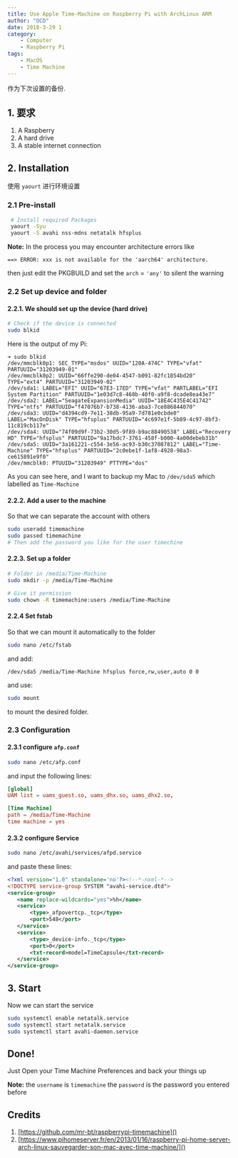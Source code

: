 ```yaml
---
title: Use Apple Time-Machine on Raspberry Pi with ArchLinux ARM
author: "OCD"
date: 2018-3-29 1
category:
    - Computer
    - Raspberry Pi
tags:
    - MacOS
    - Time Machine
---
```


作为下次设置的备份.

<!-- more -->
## 1. 要求
1. A Raspberry 
2. A hard drive 
3. A stable internet connection

## 2. Installation
 使用 `yaourt` 进行环境设置
 
### 2.1 Pre-install
```bash
 # Install required Packages
 yaourt -Syu
 yaourt -S avahi nss-mdns netatalk hfsplus
```
__Note:__ 
In the process you may encounter architecture errors like 
```text
==> ERROR: xxx is not available for the 'aarch64' architecture.
```
then just edit the PKGBUILD and set the `arch` = `'any'` to silent the warning

### 2.2 Set up device and folder
#### 2.2.1. We should set up the device (hard drive)

```bash
# Check if the device is connected 
sudo blkid
```

Here is the output of my Pi:

```
➜ sudo blkid
/dev/mmcblk0p1: SEC_TYPE="msdos" UUID="120A-474C" TYPE="vfat" PARTUUID="31203949-01"
/dev/mmcblk0p2: UUID="66ffe290-de04-4547-b091-82fc1854bd20" TYPE="ext4" PARTUUID="31203949-02"
/dev/sda1: LABEL="EFI" UUID="67E3-17ED" TYPE="vfat" PARTLABEL="EFI System Partition" PARTUUID="1e03d7c8-468b-40f0-a9f8-dcade8ea43e7"
/dev/sda2: LABEL="SeagateExpansionMedia" UUID="18E4C435E4C41742" TYPE="ntfs" PARTUUID="f47076b7-b738-4136-aba3-7ce886844070"
/dev/sda3: UUID="d4394cd9-7e11-38db-95a9-7d781e0cbde0" LABEL="MacOnDisk" TYPE="hfsplus" PARTUUID="4c697e1f-5b89-4c97-8bf3-11c819cb117e"
/dev/sda4: UUID="74f09d9f-73b2-30d5-9f89-b9ac88490538" LABEL="Recovery HD" TYPE="hfsplus" PARTUUID="9a17bdc7-3761-458f-b000-4a00debeb31b"
/dev/sda5: UUID="3a161221-c554-3e56-ac93-b30c37087812" LABEL="Time-Machine" TYPE="hfsplus" PARTUUID="2c0ebe1f-1af8-4928-98a3-ce615891e9f0"
/dev/mmcblk0: PTUUID="31203949" PTTYPE="dos"
```

As you can see here, and I want to backup my Mac to `/dev/sda5` which labelled as `Time-Machine`

#### 2.2.2. Add a user to the machine
So that we can separate the account with others

```bash
sudo useradd timemachine
sudo passed timemachine
# Then add the password you like for the user timechine
```
#### 2.2.3. Set up a folder

```bash
# Folder in /media/Time-Machine
sudo mkdir -p /media/Time-Machine

# Give it permission
sudo chown -R timemachine:users /media/Time-Machine
```
#### 2.2.4 Set fstab
So that we can mount it automatically to the folder

```bash
sudo nano /etc/fstab
```

and add: 
```fstab
/dev/sda5 /media/Time-Machine hfsplus force,rw,user,auto 0 0
```

and use:
```bash
sudo mount
```
to mount the desired folder.

### 2.3 Configuration
#### 2.3.1 configure `afp.conf`

```bash
sudo nano /etc/afp.conf
``` 
and input the following lines:

```conf
[global]
UAM list = uams_guest.so, uams_dhx.so, uams_dhx2.so,

[Time Machine]
path = /media/Time-Machine
time machine = yes
```
#### 2.3.2 configure Service

```bash
sudo nano /etc/avahi/services/afpd.service
```
 and paste these lines:
 
 ```xml
<?xml version="1.0" standalone='no'?><!--*-nxml-*-->
<!DOCTYPE service-group SYSTEM "avahi-service.dtd">
<service-group>
    <name replace-wildcards="yes">%h</name>
    <service>
        <type>_afpovertcp._tcp</type>
        <port>548</port>
    </service>
    <service>
        <type>_device-info._tcp</type>
        <port>0</port>
        <txt-record>model=TimeCapsule</txt-record>
    </service>
</service-group>
 ```

## 3. Start
Now we can start the service
```bash
sudo systemctl enable netatalk.service
sudo systemctl start netatalk.service
sudo systemctl start avahi-daemon.service
```

## Done!
Just Open your Time Machine Preferences and back your things up

__Note:__
the `username` is `timemachine` 
the `password` is the password you entered before

## Credits
1. [https://github.com/mr-bt/raspberrypi-timemachine]()
2. [https://www.pihomeserver.fr/en/2013/01/16/raspberry-pi-home-server-arch-linux-sauvegarder-son-mac-avec-time-machine/]()

